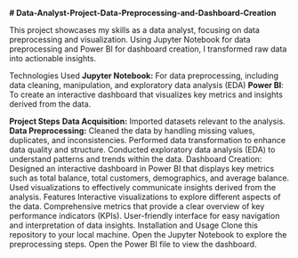 **# Data-Analyst-Project-Data-Preprocessing-and-Dashboard-Creation**

This project showcases my skills as a data analyst, focusing on data preprocessing and visualization. Using Jupyter Notebook for data preprocessing and Power BI for dashboard creation, I transformed raw data into actionable insights.


Technologies Used
**Jupyter Notebook:** For data preprocessing, including data cleaning, manipulation, and exploratory data analysis (EDA)
**Power BI**: To create an interactive dashboard that visualizes key metrics and insights derived from the data.


**Project Steps**
**Data Acquisition:** Imported datasets relevant to the analysis.
**Data Preprocessing:**
Cleaned the data by handling missing values, duplicates, and inconsistencies.
Performed data transformation to enhance data quality and structure.
Conducted exploratory data analysis (EDA) to understand patterns and trends within the data.
Dashboard Creation:
Designed an interactive dashboard in Power BI that displays key metrics such as total balance, total customers, demographics, and average balance.
Used visualizations to effectively communicate insights derived from the analysis.
Features
Interactive visualizations to explore different aspects of the data.
Comprehensive metrics that provide a clear overview of key performance indicators (KPIs).
User-friendly interface for easy navigation and interpretation of data insights.
Installation and Usage
Clone this repository to your local machine.
Open the Jupyter Notebook to explore the preprocessing steps.
Open the Power BI file to view the dashboard.
